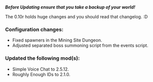 ***Before Updating ensure that you take a backup of your world!***

The 0.10r holds huge changes and you should read that changelog. :D

### **__Configuration changes:__**
* Fixed spawners in the Mining Site Dungeon.
* Adjusted separated boss summoning script from the events script.

### **__Updated the following mod(s):__**
* Simple Voice Chat to 2.5.12.
* Roughly Enough IDs to 2.1.0.